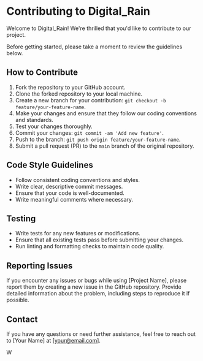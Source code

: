 # Contributing to Digital_Rain

Welcome to Digital_Rain! We're thrilled that you'd like to contribute to our project. 

Before getting started, please take a moment to review the guidelines below.

## How to Contribute

1. Fork the repository to your GitHub account.
2. Clone the forked repository to your local machine.
3. Create a new branch for your contribution: `git checkout -b feature/your-feature-name`.
4. Make your changes and ensure that they follow our coding conventions and standards.
5. Test your changes thoroughly.
6. Commit your changes: `git commit -am 'Add new feature'`.
7. Push to the branch: `git push origin feature/your-feature-name`.
8. Submit a pull request (PR) to the `main` branch of the original repository.

## Code Style Guidelines

- Follow consistent coding conventions and styles.
- Write clear, descriptive commit messages.
- Ensure that your code is well-documented.
- Write meaningful comments where necessary.

## Testing

- Write tests for any new features or modifications.
- Ensure that all existing tests pass before submitting your changes.
- Run linting and formatting checks to maintain code quality.

## Reporting Issues

If you encounter any issues or bugs while using [Project Name], please report them by creating a new issue in the GitHub repository. Provide detailed information about the problem, including steps to reproduce it if possible.

## Contact

If you have any questions or need further assistance, feel free to reach out to [Your Name] at [your@email.com].

W

